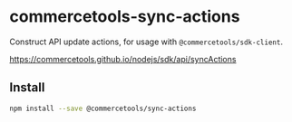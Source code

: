 # commercetools-sync-actions

Construct API update actions, for usage with `@commercetools/sdk-client`.

https://commercetools.github.io/nodejs/sdk/api/syncActions

## Install

```bash
npm install --save @commercetools/sync-actions
```
